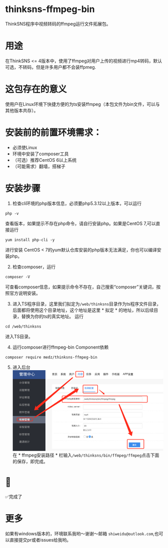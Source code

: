 # thinksns-ffmpeg-bin
ThinkSNS程序中视频转码的ffmpeg运行文件拓展包。

# 用途
在ThinkSNS <= 4版本中，使用了ffmpeg对用户上传的视频进行mp4转码，默认可选，不转码，但是许多用户都不会装ffpmeg.

# 这包存在的意义
使用户在Linux环境下快捷方便的为ts安装ffmpeg（本包文件为bin文件，可以与其他版本共存）。

# 安装前的前置环境需求：
- 必须使Linux
- 环境中安装了composer工具
- （可选）推荐CentOS 6以上系统
- （可能需求）翻墙，搭梯子

# 安装步骤

1. 检查cli环境的php版本信息，必须要php5.3.12以上版本，可以运行
  ```shell
  php -v
  ```
  查看版本，如果提示不存在php命令，请自行安装php。如果是CentOS 7,可以直接运行
  ```shell
  yum install php-cli -y
  ```
  进行安装 CentOS < 7的yum默认仓库安装的php版本无法满足，你也可以编译安装php。

2. 检查composer，运行
  ```shell
  composer -V
  ```
  可查看composer信息，如果提示命令不存在，自己搜索“composer”关键词，按照官方说明安装。

3. 进入TS程序目录，这里我们拟定为`/web/thinksns`目录作为ts程序文件目录，后面都将使用这个目录地址，这个地址是这里 * 拟定 * 的地址，所以后续目录，替换为你的ts的真实地址。
  运行
  ```shell
  cd /web/thinksns
  ```
  进入TS目录。

4. 运行composer进行ffmpeg-bin Component依赖
  ```shell
  composer require medz/thinksns-ffmpeg-bin
  ```

5. 进入后台
  ![视频转码配置](/ffmpeg-config-1.png)
  在 * ffmpeg安装路径 * 栏输入`/web/thinksns/bin/ffmpeg/ffmpeg`点击下面的保存，即完成。

# 👏
✅完成了

# 更多
如果有windows版本的，环境联系我哟～谢谢～邮箱 `shiweidu@outlook.com`,也可以直接提交pr或者issues给我哟。
